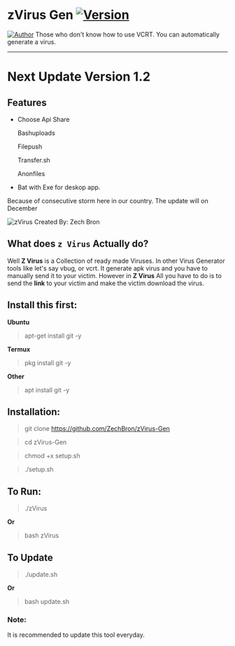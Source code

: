 # zVirus Gen [![Version](https://img.shields.io/badge/Version-1.1-blue)](https://github.com/ZechBron)
[![Author](https://img.shields.io/badge/Author-Zech%20Bron-red?style=for-the-badge)](https://github.com/ZechBron)
Those who don't know how to use VCRT. You can automatically generate a virus.

---

# Next Update Version 1.2
## Features

+ Choose Api Share

   Bashuploads

   Filepush
   
   Transfer.sh
   
   Anonfiles

+ Bat with Exe for deskop app.

Because of consecutive storm here in our country. The update will on December


![zVirus Created By: Zech Bron](https://raw.githubusercontent.com/ZechBron/zVirus-Gen/zVirus/IMG_20200927_175911.png)

## What does `z Virus` Actually do?
Well __Z Virus__ is a Collection of ready made Viruses.
In other Virus Generator tools like let's say vbug, or vcrt. It generate apk virus and you have to manually send it to your victim.
However in __Z Virus__ All you have to do is to send the __link__ to your victim and make the victim download the virus. 


## Install this first:
__Ubuntu__
> apt-get install git -y

__Termux__
> pkg install git -y

__Other__
> apt install git -y


## Installation:
> git clone https://github.com/ZechBron/zVirus-Gen

> cd zVirus-Gen

> chmod +x setup.sh

> ./setup.sh


## To Run:
> ./zVirus

__Or__

> bash zVirus


## To Update
> ./update.sh

__Or__

> bash update.sh

### Note:
It is recommended to update this tool everyday.
